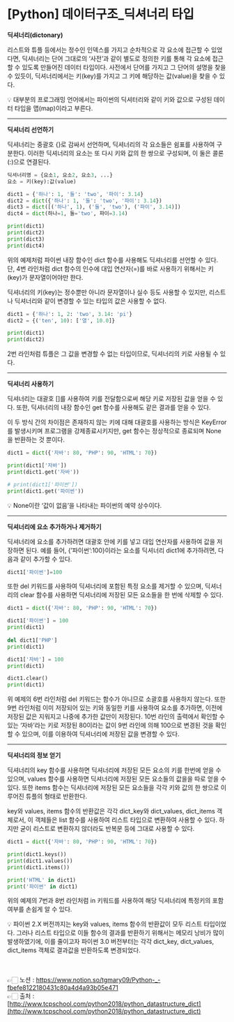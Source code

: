 # [Python] 데이터구조_딕셔너리 타입

**딕셔너리(dictonary)**

리스트와 튜플 등에서는 정수인 인덱스를 가지고 순차적으로 각 요소에 접근할 수 있었다면, 
딕셔너리는 단어 그대로의 ‘사전’과 같이 별도로 정의한 키를 통해 각 요소에 접근할 수 있도록 
만들어진 데이터 타입이다.
사전에서 단어를 가지고 그 단어의 설명을 찾을 수 있듯이, 딕셔너리에서는 키(key)를 가지고 
그 키에 해당하는 값(value)을 찾을 수 있다.

<aside>
💡 대부분의 프로그래밍 언어에서는 파이썬의 딕셔터리와 같이 키와 값으로 구성된 데이터 타입을 맵(map)이라고 부른다.

</aside>

---

**딕셔너리 선언하기**

딕셔너리는 중괄호 {}로 감싸서 선언하며, 딕셔너리의 각 요소들은 쉼표를 사용하여 구분한다.
이러한 딕셔너리의 요소는 또 다시 키와 값의 한 쌍으로 구성되며, 이 둘은 콜론(:)으로 연결된다.

```python
딕셔너리명 = {요소1, 요소2, 요소3, ...}
요소 = 키(key):값(value)
```

```python
dict1 = {'하나': 1, '둘': 'two', '파이': 3.14}
dict2 = dict({'하나': 1, '둘': 'two', '파이': 3.14})
dict3 = dict([('하나', 1), ('둘', 'two'), ('파이', 3.14)])
dict4 = dict(하나=1, 둘='two', 파이=3.14)  

print(dict1)
print(dict2)
print(dict3)
print(dict4)
```


위의 예제처럼 파이썬 내장 함수인 dict 함수를 사용해도 딕셔너리를 선언할 수 있다. 
단, 4번 라인처럼 dict 함수의 인수에 대입 연산자(=)를 바로 사용하기 위해서는 키(key)가 문자열이어야만 한다.

딕셔너리의 키(key)는 정수뿐만 아니라 문자열이나 실수 등도 사용할 수 있지만, 리스트나 딕셔너리와 같이 변경할 수 있는 타입의 값은 사용할 수 없다.

```python
dict1 = {'하나': 1, 2: 'two', 3.14: 'pi'}
dict2 = {('ten', 10): ['열', 10.0]}  

print(dict1)
print(dict2)
```


2번 라인처럼 튜플은 그 값을 변경할 수 없는 타입이므로, 딕셔너리의 키로 사용될 수 있다.

---

**딕셔너리 사용하기**

딕셔너리는 대괄호 []를 사용하여 키를 전달함으로써 해당 키로 저장된 값을 얻을 수 있다. 
또한, 딕셔너리의 내장 함수인 get 함수를 사용해도 같은 결과를 얻을 수 있다.

이 두 방식 간의 차이점은 존재하지 않는 키에 대해 대괄호를 사용하는 방식은 KeyError를 발생시키며 프로그램을 강제종료시키지만, get 함수는 정상적으로 종료되며 None을 반환하는 것 뿐이다.

```python
dict1 = dict({'자바': 80, 'PHP': 90, 'HTML': 70})  

print(dict1['자바'])
print(dict1.get('자바'))  

# print(dict1['파이썬'])
print(dict1.get('파이썬'))
```


<aside>
💡 None이란 ‘값이 없음’을 나타내는 파이썬의 예약 상수이다.

</aside>

---

**딕셔너리에 요소 추가하거나 제거하기**

딕셔너리에 요소를 추가하려면 대괄호 안에 키를 넣고 대입 연산자를 사용하여 값을 저장하면 된다.
예를 들어, {’파이썬’:100}이라는 요소를 딕셔너리 dict1에 추가하려면, 다음과 같이 추가할 수 있다.

```python
dict1['파이썬']=100
```

또한 del 키워드를 사용하여 딕셔너리에 포함된 특정 요소를 제거할 수 있으며, 
딕셔너리의 clear 함수를 사용하면 딕셔너리에 저장된 모든 요소들을 한 번에 삭제할 수 있다.

```python
dict1 = dict({'자바': 80, 'PHP': 90, 'HTML': 70})  

dict1['파이썬'] = 100
print(dict1) 
 
del dict1['PHP']
print(dict1)  

dict1['자바'] = 100
print(dict1)  

dict1.clear()
print(dict1)
```


위 예제의 6번 라인처럼 del 키워드는 함수가 아니므로 소괄호를 사용하지 않는다.
또한 9번 라인처럼 이미 저장되어 있는 키와 동일한 키를 사용하여 요소를 추가하면, 
이전에 저장된 값은 지워지고 나중에 추가한 값만이 저장된다.
10번 라인의 출력에서 확인할 수 있는 ‘자바’라는 키로 저장된 80이라는 값이 9번 라인에 의해 100으로 변경된 것을 확인할 수 있으며, 이를 이용하여 딕셔너리에 저장된 값을 변경할 수 있다.

---

**딕셔너리의 정보 얻기**

딕셔너리의 key 함수를 사용하면 딕셔너리에 저장된 모든 요소의 키를 한번에 얻을 수 있으며, values 함수를 사용하면 딕셔너리에 저장된 모든 요소들의 값을을 따로 얻을 수 있다.
또한 items 함수는 딕셔너리에 저장된 모든 요소들을 각각 키와 값의 한 쌍으로 이루어진 튜플의 
형태로 반환한다.

key와 values, items 함수의 반환값은 각각 dict_key와 dict_values, dict_items 객체로서, 
이 객체들은 list 함수를 사용하여 리스트 타입으로 변환하여 사용할 수 있다. 
하지만 굳이 리스트로 변환하지 않더라도 반복문 등에 그대로 사용할 수 있다.

```python
dict1 = dict({'자바': 80, 'PHP': 90, 'HTML': 70})  

print(dict1.keys())
print(dict1.values())
print(dict1.items())  

print('HTML' in dict1)
print('파이썬' in dict1)
```


위의 예제의 7번과 8번 라인처럼 in 키워드를 사용하여 해당 딕셔너리에 특정키의 포함여부를 
손쉽게 알 수 있다.

<aside>
💡 파이썬 2.X 버전까지는 key와 values, items 함수의 반환값이 모두 리스트 타입이었다. 그러나 리스트 타입으로 이들 함수의 결과를 반환하기 위해서는 메모리 낭비가 많이 발생하였기에, 이를 줄이고자 파이썬 3.0 버전부터는 각각 dict_key, dict_values, dict_items 객체로 결과값을 반환하도록 변경되었다.

</aside>

<br><br>
👉🏻 노션 : https://www.notion.so/tgmary09/Python-_-fbefe8122180431c80a4d4a93b05e471
<br>
👉🏻 출처 : [http://www.tcpschool.com/python2018/python_datastructure_dict](http://www.tcpschool.com/python2018/python_datastructure_dict)
